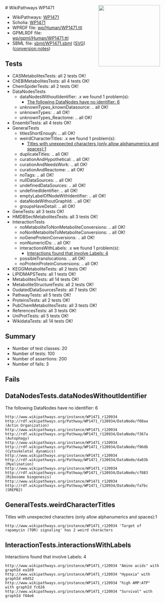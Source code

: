 <img style="float: right; width: 200px" src="../logo.png" />
# WikiPathways WP1471

* WikiPathways: [WP1471](https://identifiers.org/wikipathways:WP1471)
* Scholia: [WP1471](https://scholia.toolforge.org/wikipathways/WP1471)
* WPRDF file: [wp/Human/WP1471.ttl](../wp/Human/WP1471.ttl)
* GPMLRDF file: [wp/gpml/Human/WP1471.ttl](../wp/gpml/Human/WP1471.ttl)
* SBML file: [sbml/WP1471.sbml](../sbml/WP1471.sbml) ([SVG](../sbml/WP1471.svg)) ([conversion notes](../sbml/WP1471.txt))

## Tests
* CASMetabolitesTests: all 2 tests OK!
* ChEBIMetabolitesTests: all 4 tests OK!
* ChemSpiderTests: all 2 tests OK!
* DataNodesTests
    * dataNodesWithoutIdentifier: .x we found 1 problem(s):
        * [The following DataNodes have no identifier: 6](#d2d32fa5)
    * unknownTypes_knownDatasource: .. all OK!
    * unknownTypes: .. all OK!
    * unknownTypes_Reactome: .. all OK!
* EnsemblTests: all 4 tests OK!
* GeneralTests
    * titlesShortEnough: .. all OK!
    * weirdCharacterTitles: .x we found 1 problem(s):
        * [Titles with unexpected characters (only allow alphanumerics and spaces):1](#fda87b3f)
    * duplicateTitles: .. all OK!
    * curationAndHypothetical: .. all OK!
    * curationAndNeedsWork: .. all OK!
    * curationAndReactome: .. all OK!
    * noTags: .. all OK!
    * nullDataSources: .. all OK!
    * undefinedDataSources: .. all OK!
    * undefinedIdentifier: .. all OK!
    * emptyLabelOfNodeWithIdentifier: .. all OK!
    * dataNodeWithoutGraphId: .. all OK!
    * groupsHaveDetail: .. all OK!
* GeneTests: all 3 tests OK!
* HMDBSecMetabolitesTests: all 3 tests OK!
* InteractionTests
    * noMetaboliteToNonMetaboliteConversions: .. all OK!
    * noNonMetaboliteToMetaboliteConversions: .. all OK!
    * noGeneProteinConversions: .. all OK!
    * nonNumericIDs: .. all OK!
    * interactionsWithLabels: .x we found 1 problem(s):
        * [Interactions found that involve Labels: 4](#630d267b)
    * possibleTranslocations: .. all OK!
    * noProteinProteinConversions: .. all OK!
* KEGGMetaboliteTests: all 2 tests OK!
* LIPIDMAPSTests: all 1 tests OK!
* MetabolitesTests: all 14 tests OK!
* MetaboliteStructureTests: all 2 tests OK!
* OudatedDataSourcesTests: all 7 tests OK!
* PathwayTests: all 5 tests OK!
* ProteinsTests: all 2 tests OK!
* PubChemMetabolitesTests: all 3 tests OK!
* ReferencesTests: all 3 tests OK!
* UniProtTests: all 5 tests OK!
* WikidataTests: all 14 tests OK!


## Summary

* Number of test classes: 20
* Number of tests: 100
* Number of assertions: 200
* Number of fails: 3

## Fails

<a name="d2d32fa5" />

## DataNodesTests.dataNodesWithoutIdentifier

The following DataNodes have no identifier: 6
```
http://www.wikipathways.org/instance/WP1471_r120934 http://rdf.wikipathways.org/Pathway/WP1471_r120934/DataNode/f08aa (Actin Organization)
http://www.wikipathways.org/instance/WP1471_r120934 http://rdf.wikipathways.org/Pathway/WP1471_r120934/DataNode/f367a (Autophagy)
http://www.wikipathways.org/instance/WP1471_r120934 http://rdf.wikipathways.org/Pathway/WP1471_r120934/DataNode/f96db (Cytoskeletal dynamics)
http://www.wikipathways.org/instance/WP1471_r120934 http://rdf.wikipathways.org/Pathway/WP1471_r120934/DataNode/da03b (Myelination)
http://www.wikipathways.org/instance/WP1471_r120934 http://rdf.wikipathways.org/Pathway/WP1471_r120934/DataNode/cf883 (Ribosome biogenesis)
http://www.wikipathways.org/instance/WP1471_r120934 http://rdf.wikipathways.org/Pathway/WP1471_r120934/DataNode/fa7bc (SREPB2)
```

<a name="fda87b3f" />

## GeneralTests.weirdCharacterTitles

Titles with unexpected characters (only allow alphanumerics and spaces):1
```
http://www.wikipathways.org/instance/WP1471_r120934 'Target of rapamycin (TOR) signaling' has 2 weird characters
```

<a name="630d267b" />

## InteractionTests.interactionsWithLabels

Interactions found that involve Labels: 4
```
http://www.wikipathways.org/instance/WP1471_r120934 "Amino acids" with graphId ea169
http://www.wikipathways.org/instance/WP1471_r120934 "Hypoxia" with graphId e8d52
http://www.wikipathways.org/instance/WP1471_r120934 "high AMP:ATP" with graphId fc626
http://www.wikipathways.org/instance/WP1471_r120934 "Survival" with graphId f04e6
```

